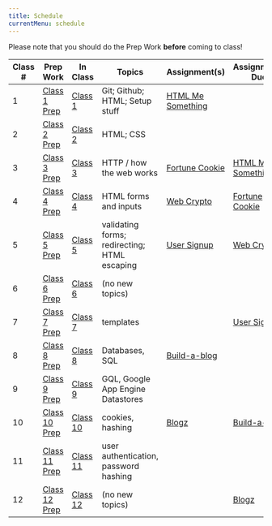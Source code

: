 ```yaml
---
title: Schedule
currentMenu: schedule
---
```


Please note that you should do the Prep Work **before** coming to class!

Class # | Prep Work | In Class | Topics | Assignment(s) | Assignments Due
-----|-----------|----------|--------|---------------|----------------
1 | [Class 1 Prep](./class1-prep) | [Class 1](./class1) | Git; Github; HTML; Setup stuff | [HTML Me Something][html-me-something] |  |
2 | [Class 2 Prep](./class2-prep) | [Class 2](./class2) | HTML; CSS | | |
3 | [Class 3 Prep](./class3-prep) | [Class 3](./class3) | HTTP / how the web works | [Fortune Cookie][fortune-cookie] | [HTML Me Something][html-me-something] |
4 | [Class 4 Prep](./class4-prep) | [Class 4](./class4) | HTML forms and inputs | [Web Crypto][web-crypto] | [Fortune Cookie][fortune-cookie] |
5 | [Class 5 Prep](./class5-prep) | [Class 5](./class5) | validating forms; redirecting; HTML escaping | [User Signup][user-signup] | [Web Crypto][web-crypto] |
6 | [Class 6 Prep](./class6-prep) | [Class 6](./class6) | (no new topics) | | |
7 | [Class 7 Prep](./class7-prep) | [Class 7](./class7) | templates | | [User Signup][user-signup] |
8 | [Class 8 Prep](./class8-prep) | [Class 8](./class8) | Databases, SQL | [Build-a-blog][build-a-blog] | |
9 | [Class 9 Prep](./class9-prep) | [Class 9](./class9) | GQL, Google App Engine Datastores | | |
10 | [Class 10 Prep](./class10-prep) | [Class 10](./class10) | cookies, hashing | [Blogz](../assignments/blogz) | [Build-a-blog][build-a-blog] |
11 | [Class 11 Prep](./class11-prep) | [Class 11](./class11) | user authentication, password hashing | | |
12 | [Class 12 Prep](./class12-prep) | [Class 12](./class12) | (no new topics) | |  [Blogz](../assignments/blogz) |

[getting-started]: ../assignments/getting-started
[hello-gae]: ../assignments/hello-google-app-engine
[html-me-something]: ../assignments/html-me-something
[fortune-cookie]: ../assignments/fortune-cookie
[web-crypto]: ../assignments/web-crypto
[user-signup]: ../assignments/user-signup
[formation]: ../assignments/formation
[build-a-blog]: ../assignments/build-a-blog
